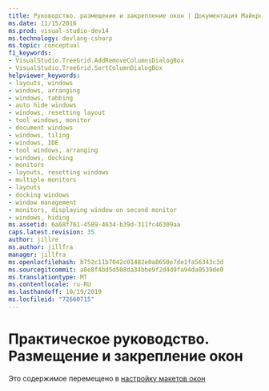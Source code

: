 ```yaml
---
title: Руководство. размещение и закрепление окон | Документация Майкрософт
ms.date: 11/15/2016
ms.prod: visual-studio-dev14
ms.technology: devlang-csharp
ms.topic: conceptual
f1_keywords:
- VisualStudio.TreeGrid.AddRemoveColumnsDialogBox
- VisualStudio.TreeGrid.SortColumnDialogBox
helpviewer_keywords:
- layouts, windows
- windows, arranging
- windows, tabbing
- auto hide windows
- windows, resetting layout
- tool windows, monitor
- document windows
- windows, tiling
- windows, IDE
- tool windows, arranging
- windows, docking
- monitors
- layouts, resetting windows
- multiple monitors
- layouts
- docking windows
- window management
- monitors, displaying window on second monitor
- windows, hiding
ms.assetid: 6a68f761-4589-4634-b39d-311fc46309aa
caps.latest.revision: 35
author: jillre
ms.author: jillfra
manager: jillfra
ms.openlocfilehash: b752c11b7042c01482e0a8650e7de1fa56343c3d
ms.sourcegitcommit: a8e8f4bd5d508da34bbe9f2d4d9fa94da0539de0
ms.translationtype: MT
ms.contentlocale: ru-RU
ms.lasthandoff: 10/19/2019
ms.locfileid: "72660715"
---
```

# <a name="how-to-arrange-and-dock-windows"></a>Практическое руководство. Размещение и закрепление окон
Это содержимое перемещено в [настройку макетов окон](../ide/customizing-window-layouts-in-visual-studio.md)